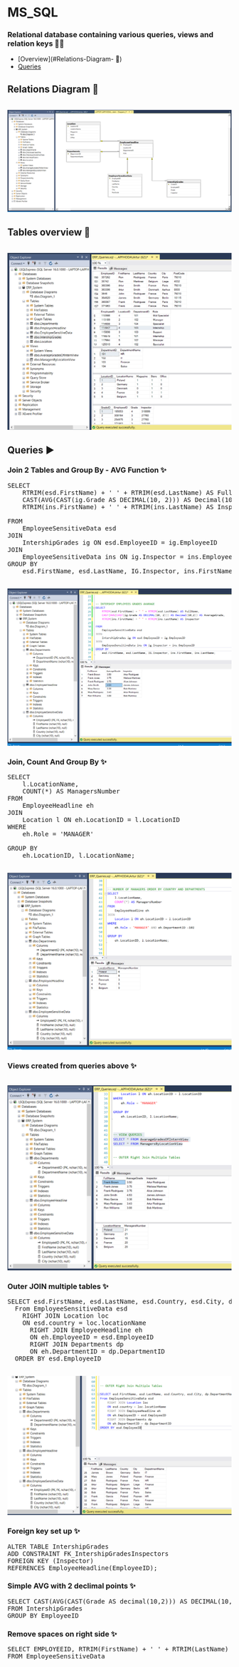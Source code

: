 # MS_SQL
### Relational database containing various queries, views and relation keys 📁🌟 

* [Overview](#Relations-Diagram- 🔀) 
* [Queries](#Queries-🔢) 

 
## Relations Diagram  🔀
<br>![Alt Text](./img/Db_diagram.png)</br>
## Tables overview 🔢
<br>![Alt Text](./img/Tabels_overview.png)</br>

## Queries ▶️

### Join 2 Tables and Group By - AVG Function ✨
<pre>
SELECT
    RTRIM(esd.FirstName) + ' ' + RTRIM(esd.LastName) AS FullName,
    CAST(AVG(CAST(ig.Grade AS DECIMAL(10, 2))) AS Decimal(10,2)) AS AverageGrade,
	RTRIM(ins.FirstName) + ' ' + RTRIM(ins.LastName) AS Inspector
	
FROM
    EmployeeSensitiveData esd
JOIN
    IntershipGrades ig ON esd.EmployeeID = ig.EmployeeID 
JOIN
    EmployeeSensitiveData ins ON ig.Inspector = ins.EmployeeID
GROUP BY
    esd.FirstName, esd.LastName, IG.Inspector, ins.FirstName, ins.LastName; 
</pre>
<br>![Alt Text](./img/Grades.png)</br>

### Join, Count And Group By ✨
<pre>
SELECT
    l.LocationName,
    COUNT(*) AS ManagersNumber
FROM
    EmployeeHeadline eh
JOIN
    Location l ON eh.LocationID = l.LocationID
WHERE
    eh.Role = 'MANAGER' 

GROUP BY
    eh.LocationID, l.LocationName;
</pre>
<br>![Alt Text](./img/managers.png)</br>

### Views created from queries above ✨ 

<br>![Alt Text](./img/view_query.png)</br>

### Outer JOIN multiple tables ✨
<pre>
SELECT esd.FirstName, esd.LastName, esd.Country, esd.City, dp.DepartmentName
  From EmployeeSensitiveData esd
  	RIGHT JOIN Location loc
  	ON esd.country = loc.locationName
	  RIGHT JOIN EmployeeHeadline eh
	  ON eh.EmployeeID = esd.EmployeeID
	  RIGHT JOIN Departments dp
	  ON eh.DepartmentID = dp.DepartmentID
  ORDER BY esd.EmployeeID
</pre>
<br>![Alt Text](./img/Outer.png)</br>

### Foreign key set up ✨
<pre>
ALTER TABLE IntershipGrades
ADD CONSTRAINT FK_IntershipGradesInspectors
FOREIGN KEY (Inspector) 
REFERENCES EmployeeHeadline(EmployeeID); 
</pre>

### Simple AVG with 2 declimal points ✨
<pre>
SELECT CAST(AVG(CAST(Grade AS decimal(10,2))) AS DECIMAL(10,2)) AS average_grade
FROM IntershipGrades
GROUP BY EmployeeID
</pre>

### Remove spaces on right side ✨
<pre>
SELECT EMPLOYEEID, RTRIM(FirstName) + ' ' + RTRIM(LastName) AS FullName 
FROM EmployeeSensitiveData
</pre>
